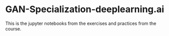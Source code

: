 # GAN-Specialization-deeplearning.ai
This is the jupyter notebooks from the exercises and practices from the course.
